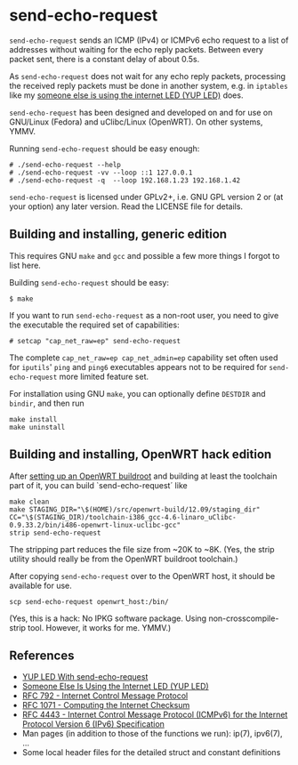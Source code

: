 send-echo-request
=================

`send-echo-request` sends an ICMP (IPv4) or ICMPv6 echo request to a
list of addresses without waiting for the echo reply packets. Between
every packet sent, there is a constant delay of about 0.5s.

As `send-echo-request` does not wait for any echo reply packets,
processing the received reply packets must be done in another system,
e.g. in `iptables` like my
[someone else is using the internet LED (YUP LED)](http://n-dimensional.de/blog/2014/07/04/led-configuration-with-openwrt/)
does.

`send-echo-request` has been designed and developed on and for use on
GNU/Linux (Fedora) and uClibc/Linux (OpenWRT). On other systems, YMMV.

Running `send-echo-request` should be easy enough:

    # ./send-echo-request --help
    # ./send-echo-request -vv --loop ::1 127.0.0.1
    # ./send-echo-request -q  --loop 192.168.1.23 192.168.1.42

`send-echo-request` is licensed under GPLv2+, i.e. GNU GPL version 2 or
(at your option) any later version. Read the LICENSE file for details.


Building and installing, generic edition
----------------------------------------

This requires GNU `make` and `gcc` and possible a few more things I
forgot to list here.

Building `send-echo-request` should be easy:

    $ make

If you want to run `send-echo-request` as a non-root user, you need to
give the executable the required set of capabilities:

    # setcap "cap_net_raw=ep" send-echo-request

The complete `cap_net_raw=ep cap_net_admin=ep` capability set often
used for `iputils`' `ping` and `ping6` executables appears not to be
required for `send-echo-request` more limited feature set.

For installation using GNU `make`, you can optionally define `DESTDIR`
and `bindir`, and then run

    make install
	make uninstall


Building and installing, OpenWRT hack edition
---------------------------------------------

After
[setting up an OpenWRT buildroot](http://wiki.openwrt.org/doc/howto/build)
and building at least the toolchain part of it, you can build
`send-echo-request´ like

    make clean
    make STAGING_DIR="\$(HOME)/src/openwrt-build/12.09/staging_dir" CC="\$(STAGING_DIR)/toolchain-i386_gcc-4.6-linaro_uClibc-0.9.33.2/bin/i486-openwrt-linux-uclibc-gcc"
	strip send-echo-request

The stripping part reduces the file size from ~20K to ~8K. (Yes, the
strip utility should really be from the OpenWRT buildroot toolchain.)

After copying `send-echo-request` over to the OpenWRT host, it should
be available for use.

	scp send-echo-request openwrt_host:/bin/

(Yes, this is a hack: No IPKG software package. Using
non-crosscompile-strip tool. However, it works for me. YMMV.)


References
----------

  * [YUP LED With send-echo-request](http://n-dimensional.de/blog/2014/08/20/yup-led-with-send-echo-request/)
  * [Someone Else Is Using the Internet LED (YUP LED)](http://n-dimensional.de/blog/2014/07/04/led-configuration-with-openwrt/)
  * [RFC 792 - Internet Control Message Protocol](http://tools.ietf.org/html/rfc792)
  * [RFC 1071 - Computing the Internet Checksum](http://tools.ietf.org/html/rfc1071)
  * [RFC 4443 - Internet Control Message Protocol (ICMPv6) for the Internet Protocol Version 6 (IPv6) Specification](http://tools.ietf.org/html/rfc4443)
  * Man pages (in addition to those of the functions we run): ip(7), ipv6(7), ...
  * Some local header files for the detailed struct and constant definitions
